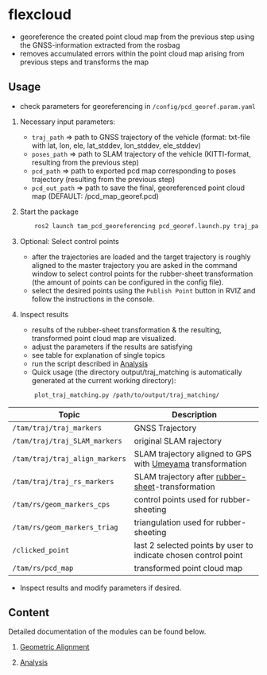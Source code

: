 # flexcloud

* georeference the created point cloud map from the previous step using the GNSS-information extracted from the rosbag
* removes accumulated errors within the point cloud map arising from previous steps and transforms the map

## Usage

* check parameters for georeferencing in `/config/pcd_georef.param.yaml`

1. Necessary input parameters:
   - `traj_path` => path to GNSS trajectory of the vehicle (format: txt-file with lat, lon, ele, lat_stddev, lon_stddev, ele_stddev)
   - `poses_path` => path to SLAM trajectory of the vehicle (KITTI-format, resulting from the previous step)
   - `pcd_path` => path to exported pcd map corresponding to poses trajectory (resulting from the previous step)
   - `pcd_out_path` => path to save the final, georeferenced point cloud map (DEFAULT: /pcd_map_georef.pcd)

2. Start the package
   ```bash
       ros2 launch tam_pcd_georeferencing pcd_georef.launch.py traj_path:=<path-to-GPS-trajectory> poses_path:=<path-to-SLAM-trajectory>  pcd_path:=<path-to-pcd-map> pcd_out_path:=<path-to-save-pcd-map>
   ```

3. Optional: Select control points
   - after the trajectories are loaded and the target trajectory is roughly aligned to the master trajectory you are asked in the command window to select control points for the rubber-sheet transformation (the amount of points can be configured in the config file).
   - select the desired points using the `Publish Point` button in RVIZ and follow the instructions in the console.

4. Inspect results
   - results of the rubber-sheet transformation & the resulting, transformed point cloud map are visualized.
   - adjust the parameters if the results are satisfying
   - see table for explanation of single topics
   - run the script described in [Analysis](doc/analysis.md)
   - Quick usage (the directory output/traj_matching is automatically generated at the current working directory):
   ```bash
       plot_traj_matching.py /path/to/output/traj_matching/
   ```

| Topic | Description |
| ----------- | ----------- |
| `/tam/traj/traj_markers` | GNSS Trajectory |
| `/tam/traj/traj_SLAM_markers` | original SLAM rajectory |
| `/tam/traj/traj_align_markers` | SLAM trajectory aligned to GPS with [Umeyama](https://web.stanford.edu/class/cs273/refs/umeyama.pdf) transformation |
| `/tam/traj/traj_rs_markers` | SLAM trajectory after [rubber-sheet](https://www.tandfonline.com/doi/abs/10.1559/152304085783915135)-transformation |
| `/tam/rs/geom_markers_cps` | control points used for rubber-sheeting |
| `/tam/rs/geom_markers_triag` | triangulation used for rubber-sheeting |
| `/clicked_point` | last 2 selected points by user to indicate chosen control point |
| `/tam/rs/pcd_map` | transformed point cloud map |

   - Inspect results and modify parameters if desired.

## Content

Detailed documentation of the modules can be found below.

1. [Geometric Alignment](doc/alignment.md)

2. [Analysis](doc/analysis.md)
